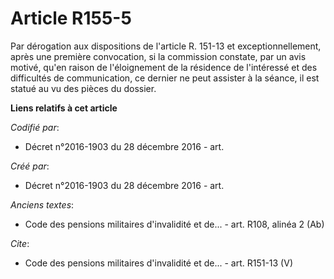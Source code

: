 # Article R155-5

Par dérogation aux dispositions de l'article R. 151-13 et exceptionnellement, après une première convocation, si la
commission constate, par un avis motivé, qu'en raison de l'éloignement de la résidence de l'intéressé et des difficultés de
communication, ce dernier ne peut assister à la séance, il est statué au vu des pièces du dossier.

**Liens relatifs à cet article**

_Codifié par_:

  - Décret n°2016-1903 du 28 décembre 2016 - art.

_Créé par_:

  - Décret n°2016-1903 du 28 décembre 2016 - art.

_Anciens textes_:

  - Code des pensions militaires d'invalidité et de... - art. R108, alinéa 2 (Ab)

_Cite_:

  - Code des pensions militaires d'invalidité et de... - art. R151-13 (V)
